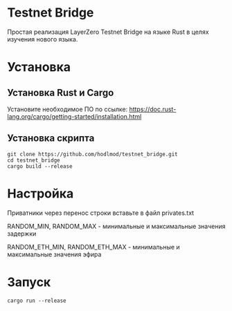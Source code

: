 # Testnet Bridge

Простая реализация LayerZero Testnet Bridge на языке Rust в целях изучения нового языка.

# Установка

## Установка Rust и Cargo

Установите необходимое ПО по ссылке: https://doc.rust-lang.org/cargo/getting-started/installation.html

## Установка скрипта

```
git clone https://github.com/hodlmod/testnet_bridge.git
cd testnet_bridge
cargo build --release
```

# Настройка

Приватники через перенос строки вставьте в файл privates.txt

RANDOM_MIN, RANDOM_MAX - минимальные и максимальные значения задержки

RANDOM_ETH_MIN, RANDOM_ETH_MAX - минимальные и максимальные значения эфира

# Запуск

```
cargo run --release
```
